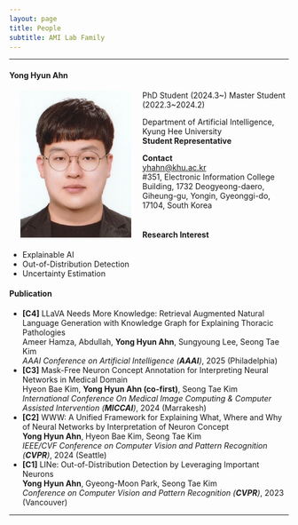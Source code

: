 ```yaml
---
layout: page
title: People 
subtitle: AMI Lab Family
---
```


<hr>

#### Yong Hyun Ahn 
  
<img src="https://raw.githubusercontent.com/ailabkhu/ailabkhu.github.io/master/img/YongHyunAhn.jpg" width="200" height="265" align="left" hspace="20" />
PhD Student (2024.3~)               
Master Student (2022.3~2024.2)       

Department of Artificial Intelligence, Kyung Hee University         
**Student Representative**        

**Contact**  
yhahn@khu.ac.kr                       
#351, Electronic Information College Building, 1732 Deogyeong-daero, Giheung-gu, Yongin, Gyeonggi-do, 17104, South Korea  
<br>

#### Research Interest
* Explainable AI
* Out-of-Distribution Detection
* Uncertainty Estimation

#### Publication
- **[C4]** LLaVA Needs More Knowledge: Retrieval Augmented Natural Language Generation with Knowledge Graph for Explaining Thoracic Pathologies                                      
Ameer Hamza, Abdullah, **Yong Hyun Ahn**, Sungyoung Lee, Seong Tae Kim          
_AAAI Conference on Artificial Intelligence (**AAAI**)_, 2025 (Philadelphia)
- **[C3]** Mask-Free Neuron Concept Annotation for Interpreting Neural Networks in Medical Domain                                           
Hyeon Bae Kim, **Yong Hyun Ahn (co-first)**, Seong Tae Kim            
_International Conference On Medical Image Computing & Computer Assisted Intervention (**MICCAI**)_, 2024 (Marrakesh)
- **[C2]** WWW: A Unified Framework for Explaining What, Where and Why of Neural Networks by Interpretation of Neuron Concept                                      
**Yong Hyun Ahn**, Hyeon Bae Kim, Seong Tae Kim          
_IEEE/CVF Conference on Computer Vision and Pattern Recognition (**CVPR**)_, 2024 (Seattle)
- **[C1]** LINe: Out-of-Distribution Detection by Leveraging Important Neurons                                      
**Yong Hyun Ahn**, Gyeong-Moon Park, Seong Tae Kim            
_Conference on Computer Vision and Pattern Recognition (**CVPR**)_, 2023 (Vancouver)   

<hr>
